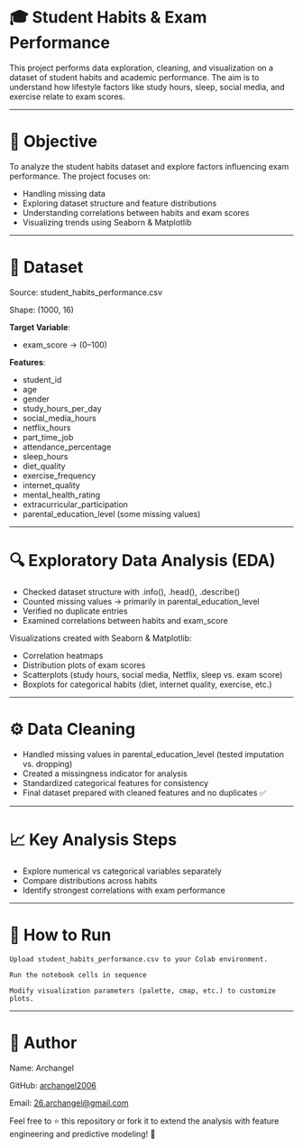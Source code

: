 # 🎓 Student Habits & Exam Performance 

This project performs data exploration, cleaning, and visualization on a dataset of student habits and academic performance. The aim is to understand how lifestyle factors like study hours, sleep, social media, and exercise relate to exam scores.

---

# 📌 Objective

To analyze the student habits dataset and explore factors influencing exam performance. The project focuses on:
- Handling missing data
- Exploring dataset structure and feature distributions
- Understanding correlations between habits and exam scores
- Visualizing trends using Seaborn & Matplotlib

---

# 📂 Dataset

Source: student_habits_performance.csv

Shape: (1000, 16)

**Target Variable**:

- exam_score → (0–100)

**Features**:

- student_id
- age
- gender
- study_hours_per_day
- social_media_hours
- netflix_hours
- part_time_job
- attendance_percentage
- sleep_hours
- diet_quality
- exercise_frequency
- internet_quality
- mental_health_rating
- extracurricular_participation
- parental_education_level (some missing values)

---

# 🔍 Exploratory Data Analysis (EDA)
- Checked dataset structure with .info(), .head(), .describe()
- Counted missing values → primarily in parental_education_level
- Verified no duplicate entries
- Examined correlations between habits and exam_score

Visualizations created with Seaborn & Matplotlib:
- Correlation heatmaps
- Distribution plots of exam scores
- Scatterplots (study hours, social media, Netflix, sleep vs. exam score)
- Boxplots for categorical habits (diet, internet quality, exercise, etc.)

---

# ⚙️ Data Cleaning

- Handled missing values in parental_education_level (tested imputation vs. dropping)
- Created a missingness indicator for analysis
- Standardized categorical features for consistency
- Final dataset prepared with cleaned features and no duplicates ✅

---

# 📈 Key Analysis Steps

- Explore numerical vs categorical variables separately
- Compare distributions across habits
- Identify strongest correlations with exam performance

---

# 🚀 How to Run

```
Upload student_habits_performance.csv to your Colab environment.

Run the notebook cells in sequence

Modify visualization parameters (palette, cmap, etc.) to customize plots.
```
---

# 👤 Author

Name: Archangel

GitHub: [archangel2006](https://github.com/archangel2006)

Email: 26.archangel@gmail.com

Feel free to ⭐ this repository or fork it to extend the analysis with feature engineering and predictive modeling! 🚀
